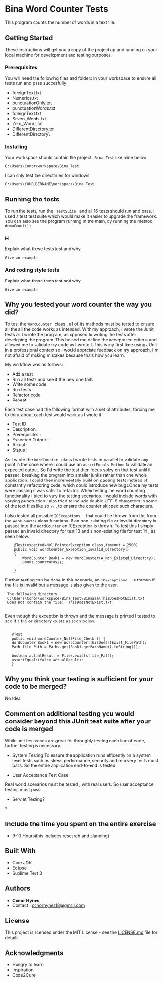 # Bina Word Counter Tests

This program counts the number of words in a text file.

## Getting Started

These instructions will get you a copy of the project up and running on your local machine for development and testing purposes.

### Prerequisites

You will need the following files and folders in your workspace to ensure all tests run and pass succesfully
* foreignText.txt
* Numerics.txt
* punctuationOnly.txt
* punctuationWords.txt
* foreignText.txt
* Seven_Words.txt
* Zero_Words.txt
* DifferentDirectory.txt
* DifferentDirectory\ 

### Installing

Your workspace should contain the project ``` Bina_Test```  like mine below

```
C:\Users\Conor\workspace\Bina_Test
```

I can only test the directories for windows 

```
C:\Users\YOURUSERNAME\workspace\Bina_Test
```



## Running the tests

To run the tests, run the ```  TestSuite  ``` and all 16 tests should run and pass. I used a test  test suite which would make it easier to upgrade the framework.
You can also see the program running in the main, by running the method ``` demoCount(); ```

### H

Explain what these tests test and why

```
Give an example
```

### And coding style tests

Explain what these tests test and why

```
Give an example
```
## Why you tested your word counter the way you did?
To test the  ``` WordCounter  ``` class , all of its methods must be tested to ensure all the all the code works as intended. With my approach, I wrote the Junit tests as I wrote the program, as opposed to writing the tests after developing the program. This helped me define the acceptance criteria and allowed me to validate my code as I wrote it.This is my first time using JUnit in a professional context so I would apprciate  feedback on my approach, I'm not afraid of making mistakes because thats how you learn.

My workflow was as follows:
* Add a test
* Run all tests and see if the new one fails
* Write some code
* Run tests
* Refactor code
* Repeat

Each test case had the following format with  a set of attributes, forcing me to think about each test would work as I wrote it.
*  Test ID: 
*  Description : 
*  Prerequisites : 
*  Expected Output : 
*  Actual : 
*  Status :

As I wrote the  ``` WordCounter  ```  class I wrote tests in parallel to validate any point in the code where I could use an ```assertEquals Method```  to validate an expected output.  So I'd write the test then focus soley on that test until it passed, breaking the program into smaller junks rather than one whole application. I could then incrementally build on passing tests  instead of constantly refactoring code, which could introduce  new bugs.Once my tests were passing it was safer to refactor. When testing the word counting functionality I tried to vary the testing scenarios. I would include words with varying punctuation.I also tried to include double UTF-8 characters in some of the text files like so ```??``` , to ensure the counter skipped such characters. 

I also tested all possible  ``` IOExceptions   ```   that could be thrown from the from the ```WordCounter``` class functions. 
If an non-existing file or invalid directory is passed into the ```WordCounter``` an IOException is thrown. To test this I simply passed  an invalid directory for test 13 and a non-existing file for test 14 , as seen below.

```
    @Test(expected=NullPointerException.class,timeout = 2500)
    public void wordCounter_Exception_Invalid_Directory() 
    {
    	WordCounter Book1 = new WordCounter(A_Non_Existed_Directory);
    	Book1.countWords();
    	
    }
```

Further testing can be done in this scenario, an ``` IOExceptions   ``` is thrown if the file is invalid but a message is also given to the user.

```
 The following directory 
 C:\Users\Conor\workspace\Bina_Test\Binnaaa\ThisDoesNotExist.txt 
 Does not contain the file:  ThisDoesNotExist.txt


```

 Even though the exception is thrown and the message is printed I tested to see if a file or directory exists as seen below.
 
 ```
 
    @Test
    public void wordCounter_NullFile_Check () {
    WordCounter Book1 = new WordCounter(thisDoesntExist_FilePath);
    Path file_Path = Paths.get(Book1.getPathName().toString());
    	
    boolean actualResult = Files.exists(file_Path);
    assertEquals(false,actualResult);
    }
 
```

## Why you think your testing is sufficient for your code to be merged?
No Idea

## Comment on additional testing you would consider beyond this JUnit test suite after your code is merged
While unit test cases are great for throughly testing each line of code, further testing is necessary.

* System Testing
To ensure the application runs efficently on a system level tests such as stress,performance, security and recovery tests must pass. So the entire application end-to-end is tested.

* User Acceptance Test Case

Real world scenarios must be tested , with real users. So user acceptance testing must pass. 

* Servlet Testing?

?

## Include the time you spent on the entire exercise 
* 9-10 Hours(this includes research and planning)

## Built With

* Core JDK
* Eclipse
* Sublime Text 3



## Authors

* **Conor Hynes** 
* Contact : conorhynes18@gmail.com

## License

This project is licensed under the MIT License - see the [LICENSE.md](LICENSE.md) file for details

## Acknowledgments

* Hungry to learn
* Inspiration
* Code2Cure

